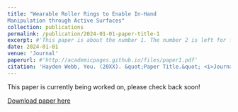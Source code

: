```yaml
---
title: "Wearable Roller Rings to Enable In-Hand
Manipulation through Active Surfaces"
collection: publications
permalink: /publication/2024-01-01-paper-title-1
excerpt: #'This paper is about the number 1. The number 2 is left for future work.'
date: 2024-01-01
venue: 'Journal'
paperurl: #'http://academicpages.github.io/files/paper1.pdf'
citation: 'Hayden Webb, You. (20XX). &quot;Paper Title.&quot; <i>Journal XXXX</i>. 1(1).'
---
```

This paper is currently being worked on, please check back soon!

[Download paper here](http://academicpages.github.io/files/paper1.pdf)
